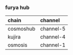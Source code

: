 ### furya hub

| chain         | channel     |
|:--------------|:------------|
| cosmoshub     | channel-5   |
| kujira        | channel-4   |
| osmosis       | channel-1   |

